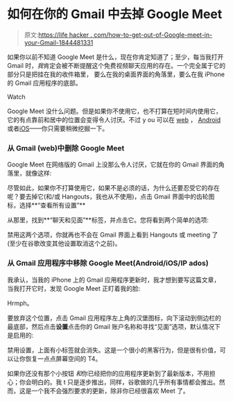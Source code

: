 # 如何在你的 Gmail 中去掉 Google Meet

> 原文:[https://life hacker . com/how-to-get-out-of-Google-meet-in-your-Gmail-1844481331](https://lifehacker.com/how-to-get-rid-of-google-meet-in-your-gmail-1844481331)

如果你以前不知道 Google Meet 是什么，现在你肯定知道了；至少，每当我打开 Gmail 时，*我*肯定会被不断提醒这个免费视频聊天应用的存在。一个完全属于它的部分只是把挂在我的收件箱里， 要么在我的桌面界面的角落里，要么在我 iPhone 的 Gmail 应用程序的底部。

Watch

Google Meet 没什么问题。但是如果你不使用它，也不打算在短时间内使用它，它的有点靠前和居中的位置会变得令人讨厌。不过 y ou 可以在 [web](#web) ， [Android](#mobile) 或者[iOS](#mobile)——你只需要稍微挖掘一下。

### 从 Gmail (web)中删除 Google Meet

Google Meet 在网络版的 Gmail 上没那么令人讨厌，它就在你的 Gmail 界面的角落里，就像这样:

尽管如此，如果你不打算使用它，如果不是必须的话，为什么还要忍受它的存在呢？要去掉它(和/或 Hangouts，我也从不使用)，点击 Gmail 界面中的齿轮图标，选择**“查看所有设置”**

从那里，找到**“聊天和见面”**标签，并点击它。您将看到两个简单的选项:

禁用这两个选项，你就再也不会在 Gmail 界面上看到 Hangouts 或 meeting 了(至少在谷歌改变其他设置取消这个之前)。

### **从 Gmail 应用程序中移除 Google Meet(Android/iOS/IP ados)**

我承认，当我的 iPhone 上的 Gmail 应用程序更新时，我才想到要写这篇文章，当我打开它时，发现 Google Meet 正盯着我的脸:

Hrmph。

要放弃这个位置，点击 Gmail 应用程序左上角的汉堡图标，向下滚动到侧边栏的最底部，然后点击**设置**点击你的 Gmail 账户名称和寻找“见面”选项，默认情况下是启用的:

禁用设置，上面有小标签就会消失。这是一个很小的黑客行为，但是很有价值，可以让你恢复一点点屏幕空间的 T4。

如果你还没有那个小按钮 *和*你已经把你的应用程序更新到了最新版本，不用担心；你会明白的。我 t 只是逐步推出，同样，谷歌做的几乎所有事情都会推出。然而，这是一个我不会强烈要求的更新，除非你已经很喜欢 Meet 了。
